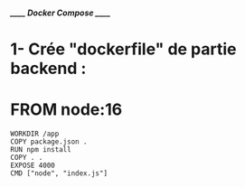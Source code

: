 
##### ____ Docker Compose ____

# 1- Crée "dockerfile" de partie backend :

# FROM node:16
    WORKDIR /app
    COPY package.json .
    RUN npm install
    COPY . .
    EXPOSE 4000
    CMD ["node", "index.js"]